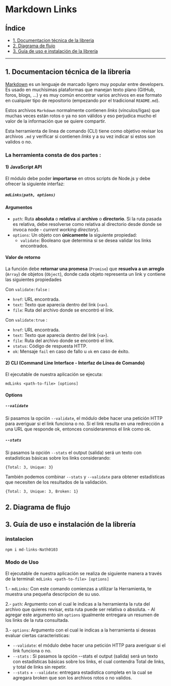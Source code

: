 # Markdown Links
## Índice
  - [1. Documentacion técnica de la libreria](#1-documentacion-técnica-de-la-libreria)
  - [2. Diagrama de flujo](#2-diagrama-de-flujo)
  - [3. Guía de uso e instalación de la librería](#4-guía-de-uso-e-instalación-de-la-librería)

***
## 1. Documentacion técnica de la libreria
[Markdown](https://es.wikipedia.org/wiki/Markdown) es un lenguaje de marcado ligero muy popular entre developers. Es usado en muchísimas plataformas que manejan texto plano (GitHub, foros, blogs, ...) y es muy común encontrar varios archivos en ese formato en cualquier tipo de repositorio (empezando por el tradicional `README.md`).

Estos archivos `Markdown` normalmente contienen _links_ (vínculos/ligas) que muchas veces están rotos o ya no son válidos y eso perjudica mucho el valor de la información que se quiere compartir.

Esta herramienta de línea de comando (CLI) tiene como objetivo revisar los archivos `.md` y verificar si contienen _links_ y a su vez indicar si estos son validos o no. 

### La herramienta consta de dos partes : 

#### **1) JavaScript API**

El módulo debe poder **importarse** en otros scripts de Node.js y debe ofrecer la
siguiente interfaz:

##### `mdLinks(path, options)`

#### Argumentos

* `path`: Ruta **absoluta** o **relativa** al **archivo** o **directorio**.
Si la ruta pasada es relativa, debe resolverse como relativa al directorio
desde donde se invoca node - _current working directory_).
* `options`: Un objeto con **únicamente** la siguiente propiedad:
  - `validate`: Booleano que determina si se desea validar los links
    encontrados.

#### Valor de retorno

La función debe **retornar una promesa** (`Promise`) que **resuelva a un arreglo**
(`Array`) de objetos (`Object`), donde cada objeto representa un link y contiene
las siguientes propiedades

Con `validate:false` :

* `href`: URL encontrada.
* `text`: Texto que aparecía dentro del link (`<a>`).
* `file`: Ruta del archivo donde se encontró el link.

Con `validate:true` :

* `href`: URL encontrada.
* `text`: Texto que aparecía dentro del link (`<a>`).
* `file`: Ruta del archivo donde se encontró el link.
* `status`: Código de respuesta HTTP.
* `ok`: Mensaje `fail` en caso de fallo u `ok` en caso de éxito.

#### **2) CLI (Command Line Interface - Interfaz de Línea de Comando)**

El ejecutable de nuestra aplicación se ejecuta: 

`mdLinks <path-to-file> [options]`

#### Options

##### `--validate`

Si pasamos la opción `--validate`, el módulo debe hacer una petición HTTP para
averiguar si el link funciona o no. Si el link resulta en una redirección a una
URL que responde ok, entonces consideraremos el link como ok.

##### `--stats`

Si pasamos la opción `--stats` el output (salida) será un texto con estadísticas
básicas sobre los links considerando: 

`{Total: 3, Unique: 3}`

También podemos combinar `--stats` y `--validate` para obtener estadísticas que
necesiten de los resultados de la validación.

`{Total: 3, Unique: 3, Broken: 1}`


## 2. Diagrama de flujo

## 3. Guía de uso e instalación de la librería

### instalacion 

`npm i md-links-Nath0103`

### Modo de Uso

El ejecutable de nuestra aplicación se realiza de siguiente manera a través de la terminal:
 `mdLinks <path-to-file> [options]`

 1.- `mdLinks`: Con este comando comienzas a utilizar la Herramienta, te muestra una pequeña descripcion de su uso. 

 2.- `path`: Argumento con el cual le indicas a la herramienta la ruta del archivo que quieres revisar, esta ruta puede ser relativa o absoluta.
     - Al agregar este argumento sin `options` igualmente entregara un resumen de los links de la ruta consultada. 

 3.- `options`: Argumento con el cual le indicas a la herramienta si deseas evaluar ciertas caracteristicas:      
  * `--validate`: el módulo debe hacer una petición HTTP para averiguar si el link funciona o no.
  * `--stats` : Si pasamos la opción --stats el output (salida) será un texto con estadísticas básicas sobre los links, el cual contendra Total de links, y total de links sin repetir. 
  * `--stats` + `--validate`: entregara estadistica completa en la cual se agregara broken que son los archivos rotos o no validos.
